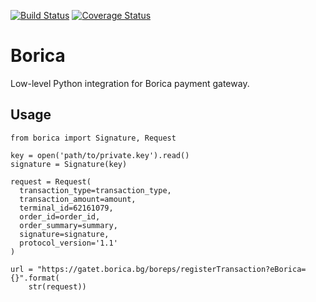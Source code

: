 [![Build Status](https://travis-ci.org/IOEra/borica.svg?branch=master)](https://travis-ci.org/IOEra/borica)
[![Coverage Status](https://coveralls.io/repos/github/IOEra/borica/badge.svg?branch=master)](https://coveralls.io/github/IOEra/borica?branch=master)

# Borica

Low-level Python integration for Borica payment gateway.

## Usage

```
from borica import Signature, Request

key = open('path/to/private.key').read()
signature = Signature(key)

request = Request(
  transaction_type=transaction_type,
  transaction_amount=amount,
  terminal_id=62161079,
  order_id=order_id,
  order_summary=summary,
  signature=signature,
  protocol_version='1.1'
)

url = "https://gatet.borica.bg/boreps/registerTransaction?eBorica={}".format(
    str(request))
```
